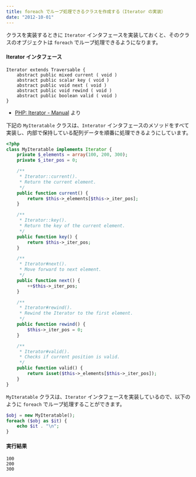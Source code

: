 ```yaml
---
title: foreach でループ処理できるクラスを作成する（Iterator の実装）
date: "2012-10-01"
---
```


クラスを実装するときに `Iterator` インタフェースを実装しておくと、そのクラスのオブジェクトは `foreach` でループ処理できるようになります。

#### Iterator インタフェース

~~~
Iterator extends Traversable {
    abstract public mixed current ( void )
    abstract public scalar key ( void )
    abstract public void next ( void )
    abstract public void rewind ( void )
    abstract public boolean valid ( void )
}
~~~

- [PHP: Iterator - Manual](http://www.php.net/manual/en/class.iterator.php) より

下記の `MyIteratable` クラスは、`Interator` インタフェースのメソッドをすべて実装し、内部で保持している配列データを順番に処理できるようにしています。

~~~ php
<?php
class MyIteratable implements Iterator {
    private $_elements = array(100, 200, 300);
    private $_iter_pos = 0;

    /**
     * Iterator::current().
     * Return the current element.
     */
    public function current() {
        return $this->_elements[$this->_iter_pos];
    }

    /**
     * Iterator::key().
     * Return the key of the current element.
     */
    public function key() {
        return $this->_iter_pos;
    }

    /**
     * Iterator#next().
     * Move forward to next element.
     */
    public function next() {
        ++$this->_iter_pos;
    }

    /**
     * Iterator#rewind().
     * Rewind the Iterator to the first element.
     */
    public function rewind() {
        $this->_iter_pos = 0;
    }

    /**
     * Iterator#valid().
     * Checks if current position is valid.
     */
    public function valid() {
        return isset($this->_elements[$this->_iter_pos]);
    }
}
~~~

`MyIteratable` クラスは、`Iterator` インタフェースを実装しているので、以下のように `foreach` でループ処理することができます。

~~~ php
$obj = new MyIteratable();
foreach ($obj as $it) {
    echo $it . "\n";
}
~~~

#### 実行結果

~~~
100
200
300
~~~

